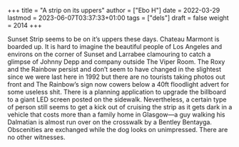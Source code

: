 +++
title = "A strip on its uppers"
author = ["Ebo H"]
date = 2022-03-29
lastmod = 2023-06-07T03:37:33+01:00
tags = ["dels"]
draft = false
weight = 2014
+++

Sunset Strip seems to be on it’s uppers these days. Chateau Marmont is boarded up. It is hard to imagine the beautiful people of Los Angeles and environs on the corner of Sunset and Larrabee clamouring to catch a glimpse of Johnny Depp and company outside The Viper Room.  The Roxy and the Rainbow persist and don’t seem to have changed in the slightest since we were last here in 1992 but there are no tourists taking photos out front and The Rainbow’s sign now cowers below a 40ft floodlight advert for some useless shit. There is a planning application to upgrade the billboard to a giant LED screen posted on the sidewalk.
Nevertheless, a certain type of person still seems to get a kick out of cruising the strip as it gets dark in a vehicle that costs more than a family home in Glasgow—a guy walking his Dalmatian is almost run over on the crosswalk by a Bentley Bentayga. Obscenities are exchanged while the dog looks on unimpressed. There are no other witnesses.
